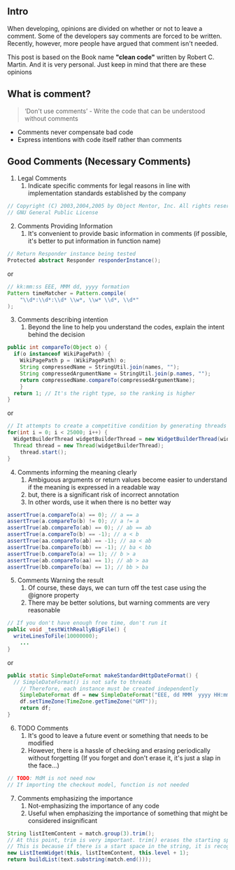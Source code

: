 ## Intro
When developing, opinions are divided on whether or not to leave a comment. Some of the developers say comments are forced to be written. Recently, however, more people have argued that comment isn't needed.

This post is based on the Book name **"clean code"** written by Robert C. Martin. And it is very personal. Just keep in mind that there are these opinions

## What is comment?
> ‘Don't use comments’ - Write the code that can be understood without comments

- Comments never compensate bad code
- Express intentions with code itself rather than comments

## Good Comments (Necessary Comments)
1. Legal Comments
	1. Indicate specific comments for legal reasons in line with implementation standards established by the company

```java
// Copyright (C) 2003,2004,2005 by Object Mentor, Inc. All rights reserved.
// GNU General Public License 
```

2. Comments Providing Information
	1. It's convenient to provide basic information in comments (if possible, it's better to put information in function name)

```java
// Return Responder instance being tested
Protected abstract Responder responderInstance();
```

or

```java
// kk:mm:ss EEE, MMM dd, yyyy formation
Pattern timeMatcher = Pattern.compile(
	"\\d*:\\d*:\\d* \\w*, \\w* \\d*, \\d*"
);
```

3. Comments describing intention
	1. Beyond the line to help you understand the codes, explain the intent behind the decision

```java
public int compareTo(Object o) {
  if(o instanceof WikiPagePath) {
    WikiPagePath p = (WikiPagePath) o;
    String compressedName = StringUtil.join(names, "");
    String compressedArgumentName = StringUtil.join(p.names, "");
    return compressedName.compareTo(compressedArgumentName);
	}
  return 1; // It's the right type, so the ranking is higher
}
```

or

```java
// It attempts to create a competitive condition by generating threads in large quantities.
for(int i = 0; i < 25000; i++) {
  WidgetBuilderThread widgetBuilderThread = new WidgetBuilderThread(widgetBuilder, text, parent, failFlag);
  Thread thread = new Thread(widgetBuilderThread);
	thread.start();
}
```

4. Comments informing the meaning clearly
	1. Ambiguous arguments or return values become easier to understand if the meaning is expressed in a readable way
	2. but, there is a significant risk of incorrect annotation
	3. In other words, use it when there is no better way

```java
assertTrue(a.compareTo(a) == 0); // a == a
assertTrue(a.compareTo(b) != 0); // a != a
assertTrue(ab.compareTo(ab) == 0); // ab == ab
assertTrue(a.compareTo(b) == -1); // a < b
assertTrue(aa.compareTo(ab) == -1); // aa < ab
assertTrue(ba.compareTo(bb) == -1); // ba < bb
assertTrue(b.compareTo(a) == 1); // b > a
assertTrue(ab.compareTo(aa) == 1); // ab > aa
assertTrue(bb.compareTo(ba) == 1); // bb > ba
```

5. Comments Warning the result
	1. Of course, these days, we can turn off the test case using the @ignore property
	2. There may be better solutions, but warning comments are very reasonable

```java
// If you don't have enough free time, don't run it
public void _testWithReallyBigFile() {
  writeLinesToFile(10000000);
	...
}
```

or

```java
public static SimpleDateFormat makeStandardHttpDateFormat() {
  // SimpleDateFormat() is not safe to threads
	// Therefore, each instance must be created independently
	SimpleDateFormat df = new SimpleDateFormat("EEE, dd MMM  yyyy HH:mm:ss z");
	df.setTimeZone(TimeZone.getTimeZone("GMT"));
	return df;
}
```

6. TODO Comments
	1. It's good to leave a future event or something that needs to be modified
	2. However, there is a hassle of checking and erasing periodically without forgetting
(If you forget and don't erase it, it's just a slap in the face…)

```java
// TODO: MdM is not need now
// If importing the checkout model, function is not needed
```

7. Comments emphasizing the importance
	1. Not-emphasizing the importance of any code
	2. Useful when emphasizing the importance of something that might be considered insignificant

```java
String listItemContent = match.group(3).trim();
// At this point, trim is very important. trim() erases the starting spaces from the string
// This is because if there is a start space in the string, it is recognized as another string
new ListItemWidget(this, listItemContent, this.level + 1);
return buildList(text.substring(match.end()));
```

## 
